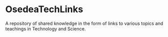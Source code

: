 # OsedeaTechLinks
A repository of shared knowledge in the form of links to various topics and teachings in Technology and Science.
